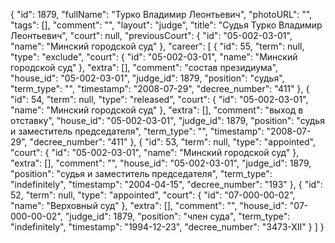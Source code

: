 {
    "id": 1879,
    "fullName": "Турко Владимир Леонтьевич",
    "photoURL": "",
    "tags": [],
    "comment": "",
    "layout": "judge",
    "title": "Судья Турко Владимир Леонтьевич",
    "court": null,
    "previousCourt": {
        "id": "05-002-03-01",
        "name": "Минский городской суд"
    },
    "career": [
        {
            "id": 55,
            "term": null,
            "type": "exclude",
            "court": {
                "id": "05-002-03-01",
                "name": "Минский городской суд"
            },
            "extra": [],
            "comment": "состав президиума",
            "house_id": "05-002-03-01",
            "judge_id": 1879,
            "position": "судья",
            "term_type": "",
            "timestamp": "2008-07-29",
            "decree_number": "411"
        },
        {
            "id": 54,
            "term": null,
            "type": "released",
            "court": {
                "id": "05-002-03-01",
                "name": "Минский городской суд"
            },
            "extra": [],
            "comment": "выход в отставку",
            "house_id": "05-002-03-01",
            "judge_id": 1879,
            "position": "судья и заместитель председателя",
            "term_type": "",
            "timestamp": "2008-07-29",
            "decree_number": "411"
        },
        {
            "id": 53,
            "term": null,
            "type": "appointed",
            "court": {
                "id": "05-002-03-01",
                "name": "Минский городской суд"
            },
            "extra": [],
            "comment": "",
            "house_id": "05-002-03-01",
            "judge_id": 1879,
            "position": "судья и заместитель председателя",
            "term_type": "indefinitely",
            "timestamp": "2004-04-15",
            "decree_number": "193"
        },
        {
            "id": 52,
            "term": null,
            "type": "appointed",
            "court": {
                "id": "07-000-00-02",
                "name": "Верховный суд"
            },
            "extra": [],
            "comment": "",
            "house_id": "07-000-00-02",
            "judge_id": 1879,
            "position": "член суда",
            "term_type": "indefinitely",
            "timestamp": "1994-12-23",
            "decree_number": "3473-XII"
        }
    ]
}